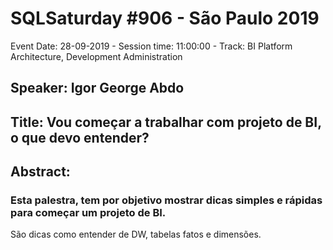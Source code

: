 # SQLSaturday #906 - São Paulo 2019
Event Date: 28-09-2019 - Session time: 11:00:00 - Track: BI Platform Architecture, Development  Administration
## Speaker: Igor George Abdo
## Title: Vou começar a trabalhar com projeto de BI, o que devo entender?
## Abstract:
### Esta palestra, tem por objetivo mostrar dicas simples e rápidas para começar um projeto de BI.
São dicas como entender de DW, tabelas fatos e dimensões.
